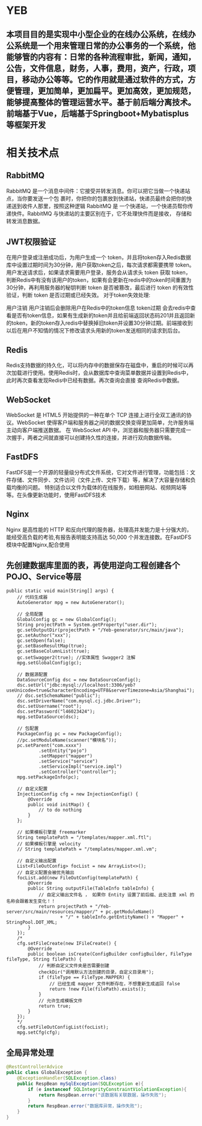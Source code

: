# YEB
本项目目的是实现中小型企业的在线办公系统，在线办公系统是一个用来管理日常的办公事务的一个系统，他能够管的内容有：日常的各种流程审批，新闻，通知，公告，文件信息，财务，人事，费用，资产，行政，项目，移动办公等等。它的作用就是通过软件的方式，方便管理，更加简单，更加扁平。更加高效，更加规范，能够提高整体的管理运营水平。基于前后端分离技术。前端基于Vue，后端基于Springboot+Mybatisplus等框架开发
--------------------------------------------------------------------------------------------------------------------------------------------------------------------

# 相关技术点
## RabbitMQ
RabbitMQ 是一个消息中间件：它接受并转发消息。你可以把它当做一个快递站点，当你要发送一个包
裹时，你把你的包裹放到快递站，快递员最终会把你的快递送到收件人那里，按照这种逻辑 RabbitMQ 是
一个快递站，一个快递员帮你传递快件。RabbitMQ 与快递站的主要区别在于，它不处理快件而是接收，
存储和转发消息数据。

## JWT权限验证
在用户登录或注册成功后，为用户生成一个 token，并且将token存入Redis数据库中设置过期时间为30分钟，用户获取token之后，每次请求都需要携带 token。用户发送请求后，如果请求需要用户登录，服务会从请求头 token 获取 token，判断Redis中有没有该用户的token，如果有会更新在redis中的token时间重置为30分钟，再利用服务器的秘钥判断 token 是否被篡改，最后进行 token 的有效性验证，判断 token 是否过期或已经失效。 对于token失效处理:

用户注销 用户注销后会删除用户在Redis中的token信息
token过期 会去redis中查看是否有token信息，如果有生成新的token并且给前端返回状态码201并且返回新的token，新的token存入redis中替换掉旧token并设置30分钟过期。前端接收到以后在用户不知情的情况下修改请求头用新的token发送相同的请求到后台。

## Redis
Redis支持数据的持久化，可以将内存中的数据保存在磁盘中，重启的时候可以再次加载进行使用。使用Redis时，会从数据库中查询菜单数据并设置到Redis中，此时再次查看发现Redis中已经有数据。再次查询会直接
查询Redis中数据。

## WebSocket
WebSocket 是 HTML5 开始提供的一种在单个 TCP 连接上进行全双工通讯的协议。WebSocket 使得客户端和服务器之间的数据交换变得更加简单，允许服务端主动向客户端推送数据。
在 WebSocket API 中，浏览器和服务器只需要完成一次握手，两者之间就直接可以创建持久性的连接，并进行双向数据传输。

## FastDFS
FastDFS是一个开源的轻量级分布式文件系统，它对文件进行管理，功能包括：文件存储、文件同步、文件访问（文件上传、文件下载）等，解决了大容量存储和负载均衡的问题。 特别适合以文件为载体的在线服务，如相册网站、视频网站等等。在头像更新功能时，使用FastDFS技术

## Nginx
Nginx 是高性能的 HTTP 和反向代理的服务器，处理高并发能力是十分强大的，能经受高负载的考验,有报告表明能支持高达 50,000 个并发连接数。在FastDFS模块中配置Nginx,配合使用



## 先创建数据库里面的表，再使用逆向工程创建各个POJO、Service等层

    public static void main(String[] args) {
        // 代码生成器
        AutoGenerator mpg = new AutoGenerator();

        // 全局配置
        GlobalConfig gc = new GlobalConfig();
        String projectPath = System.getProperty("user.dir");
        gc.setOutputDir(projectPath + "/Yeb-generator/src/main/java");
        gc.setAuthor("xxx");
        gc.setOpen(false);
        gc.setBaseResultMap(true);
        gc.setBaseColumnList(true);
        gc.setSwagger2(true); //实体属性 Swagger2 注解
        mpg.setGlobalConfig(gc);

        // 数据源配置
        DataSourceConfig dsc = new DataSourceConfig();
        dsc.setUrl("jdbc:mysql://localhost:3306/yeb?useUnicode=true&characterEncoding=UTF8&serverTimezone=Asia/Shanghai");
        // dsc.setSchemaName("public");
        dsc.setDriverName("com.mysql.cj.jdbc.Driver");
        dsc.setUsername("root");
        dsc.setPassword("l46023424");
        mpg.setDataSource(dsc);

        // 包配置
        PackageConfig pc = new PackageConfig();
        //pc.setModuleName(scanner("模块名"));
        pc.setParent("com.xxxx")
                .setEntity("pojo")
                .setMapper("mapper")
                .setService("service")
                .setServiceImpl("service.impl")
                .setController("controller");
        mpg.setPackageInfo(pc);

        // 自定义配置
        InjectionConfig cfg = new InjectionConfig() {
            @Override
            public void initMap() {
                // to do nothing
            }
        };

        // 如果模板引擎是 freemarker
        String templatePath = "/templates/mapper.xml.ftl";
        // 如果模板引擎是 velocity
        // String templatePath = "/templates/mapper.xml.vm";

        // 自定义输出配置
        List<FileOutConfig> focList = new ArrayList<>();
        // 自定义配置会被优先输出
        focList.add(new FileOutConfig(templatePath) {
            @Override
            public String outputFile(TableInfo tableInfo) {
                // 自定义输出文件名 ， 如果你 Entity 设置了前后缀、此处注意 xml 的名称会跟着发生变化！！
                return projectPath + "/Yeb-server/src/main/resources/mapper/" + pc.getModuleName()
                        + "/" + tableInfo.getEntityName() + "Mapper" + StringPool.DOT_XML;
            }
        });
        /*
        cfg.setFileCreate(new IFileCreate() {
            @Override
            public boolean isCreate(ConfigBuilder configBuilder, FileType fileType, String filePath) {
                // 判断自定义文件夹是否需要创建
                checkDir("调用默认方法创建的目录，自定义目录用");
                if (fileType == FileType.MAPPER) {
                    // 已经生成 mapper 文件判断存在，不想重新生成返回 false
                    return !new File(filePath).exists();
                }
                // 允许生成模板文件
                return true;
            }
        });
        */
        cfg.setFileOutConfigList(focList);
        mpg.setCfg(cfg);


## 全局异常处理

```java
@RestControllerAdvice
public class GlobalException {
    @ExceptionHandler(SQLException.class)
    public RespBean mySqlException(SQLException e){
        if (e instanceof SQLIntegrityConstraintViolationException){
            return RespBean.error("该数据有关联数据，操作失败");
        }
        return RespBean.error("数据库异常，操作失败");
    }
}
```
